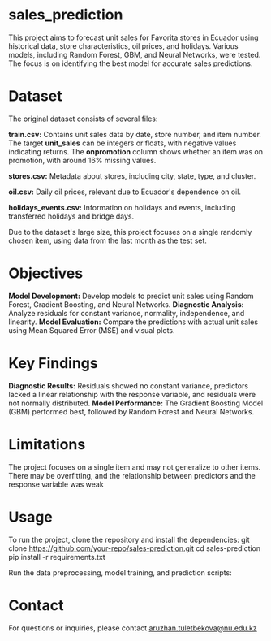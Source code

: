 # sales_prediction
This project aims to forecast unit sales for Favorita stores in Ecuador using historical data, store characteristics, oil prices, and holidays. Various models, including Random Forest, GBM, and Neural Networks, were tested. The focus is on identifying the best model for accurate sales predictions. 
# Dataset
The original dataset consists of several files:

**train.csv:** Contains unit sales data by date, store number, and item number. The target **unit_sales** can be integers or floats, with negative values indicating returns. The **onpromotion** column shows whether an item was on promotion, with around 16% missing values.

**stores.csv:** Metadata about stores, including city, state, type, and cluster.

**oil.csv:** Daily oil prices, relevant due to Ecuador's dependence on oil.

**holidays_events.csv:** Information on holidays and events, including transferred holidays and bridge days.

Due to the dataset's large size, this project focuses on a single randomly chosen item, using data from the last month as the test set.

# Objectives
**Model Development:** Develop models to predict unit sales using Random Forest, Gradient Boosting, and Neural Networks.
**Diagnostic Analysis:** Analyze residuals for constant variance, normality, independence, and linearity.
**Model Evaluation:** Compare the predictions with actual unit sales using Mean Squared Error (MSE) and visual plots.

# Key Findings
**Diagnostic Results:** Residuals showed no constant variance, predictors lacked a linear relationship with the response variable, and residuals were not normally distributed.
**Model Performance:** The Gradient Boosting Model (GBM) performed best, followed by Random Forest and Neural Networks.

# Limitations
The project focuses on a single item and may not generalize to other items.
There may be overfitting, and the relationship between predictors and the response variable was weak

# Usage
To run the project, clone the repository and install the dependencies:
git clone https://github.com/your-repo/sales-prediction.git
cd sales-prediction
pip install -r requirements.txt

Run the data preprocessing, model training, and prediction scripts:

# Contact
For questions or inquiries, please contact aruzhan.tuletbekova@nu.edu.kz
